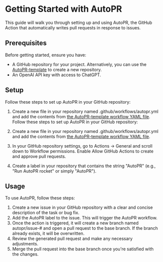 # Getting Started with AutoPR

This guide will walk you through setting up and using AutoPR, the GitHub Action that automatically writes pull requests in response to issues.

## Prerequisites

Before getting started, ensure you have:

- A GitHub repository for your project. Alternatively, you can use the [AutoPR-template](https://github.com/irgolic/AutoPR-template/) to create a new repository.
- An OpenAI API key with access to ChatGPT.

## Setup

Follow these steps to set up AutoPR in your GitHub repository:

1. Create a new file in your repository named .github/workflows/autopr.yml and add the contents from [the AutoPR-template workflow YAML file](https://github.com/guidevops/autopr-test/blob/main/.github/workflows/autopr.yml).
Follow these steps to set up AutoPR in your GitHub repository:

1. Create a new file in your repository named .github/workflows/autopr.yml and add the contents from [the AutoPR-template workflow YAML file](https://github.com/guidevops/autopr-test/blob/main/.github/workflows/autopr.yml).
2. In your GitHub repository settings, go to Actions -> General and scroll down to Workflow permissions. Enable Allow GitHub Actions to create and approve pull requests.
3. Create a label in your repository that contains the string "AutoPR" (e.g., "Run AutoPR rocket" or simply "AutoPR").
## Usage

To use AutoPR, follow these steps:

1. Create a new issue in your GitHub repository with a clear and concise description of the task or bug fix.
2. Add the AutoPR label to the issue. This will trigger the AutoPR workflow.
3. Once the action is triggered, it will create a new branch named autopr/issue-# and open a pull request to the base branch. If the branch already exists, it will be overwritten.
4. Review the generated pull request and make any necessary adjustments.
5. Merge the pull request into the base branch once you're satisfied with the changes.
